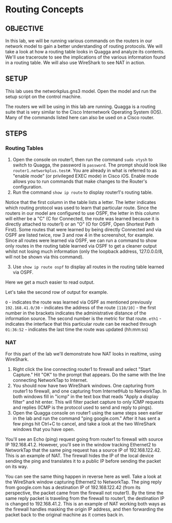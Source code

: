 # Routing Concepts

## OBJECTIVE

In this lab, we will be running various commands on the routers in our network model to gain a better understanding of routing protocols. We will take a look at how a routing table looks in Quagga and analyze its contents. We'll use traceroute to see the implications of the various information found in a routing table. We will also use WireShark to see NAT in action.

## SETUP

This lab uses the networkplus.gns3 model. Open the model and run the setup script on the control machine.

The routers we will be using in this lab are running. Quagga is a routing suite that is very similar to the Cisco Internetwork Operating System (IOS). Many of the commands listed here can also be used on a Cisco router.

## STEPS

### Routing Tables

1.  Open the console on router1, then run the command `sudo vtysh` to switch to Quagga, the password is `password`. The prompt should look like `router1.networkplus.test#`. You are already in what is referred to as "enable mode" (or privileged EXEC mode) in Cisco iOS. Enable mode allows you to run commands that make changes to the Router's configuration.
2. Run the command `show ip route` to display router1's routing table.

Notice that the first column in the table lists a letter. The letter indicates which routing protocol was used to learn that particular route. Since the routers in our model are configured to use OSPF, the letter in this column will either be a "C" (C for Connected, the route was learned because it is directly attached to router1) or an "O" (O for OSPF, Open Shortest Path First). Some routes that were learned by being directly Connected and via OSPF are listed twice, row 3 and row 4 in the screenshot, for example. Since all routes were learned via OSPF, we can run a command to show only routes in the routing table learned via OSPF to get a cleaner output whilst not losing much information (only the loopback address, 127.0.0.0/8, will not be shown via this command).

3. Use `show ip route ospf` to display all routes in the routing table learned via OSPF.

Here we get a much easier to read output. 

Let's take the second row of output for example.

`O` - indicates the route was learned via OSPF as mentioned previously
`192.168.41.0/30` - indicates the address of the route
`[110/10]` - the first number in the brackets indicates the administrative distance of the information source. The second number is the metric for that route.
`eth1` - indicates the interface that this particular route can be reached through
`01:36:52` - indicates the last time the route was updated (hh:mm:ss)


### NAT

For this part of the lab we'll demonstrate how NAT looks in realtime, using WireShark.

1. Right click the line connecting router1 to firewall and select "Start Capture." Hit "OK" to the prompt that appears. Do the same with the line connecting NetworkTap to Internet.
2. You should now have two WireShark windows. One capturing from router1 to firewall, and one capturing from InternetHub to NetworkTap. In both windows fill in "icmp" in the text box that reads "Apply a display filter" and hit enter. This will filter packet capture to only ICMP requests and replies (ICMP is the protocol used to send and reply to pings).
3. Open the Quagga console on router1 using the same steps seen earlier in the lab and run the command "ping google.com." After it has sent a few pings hit Ctrl+C to cancel, and take a look at the two WireShark windows that you have open.

You'll see an Echo (ping) request going from router1 to firewall with source IP 192.168.41.2. However, you'll see in the window tracking Ethernet2 to NetworkTap that the same ping request has a source IP of 192.168.122.42. This is an example of NAT. The firewall hides the IP of the local device sending the ping and translates it to a public IP before sending the packet on its way. 

You can see the same thing happen in reverse here as well. Take a look at the WireShark window capturing Ethernet2 to NetworkTap. The ping reply from google.com has a destination IP of 192.168.122.42 (from its perspective, the packet came from the firewall not router1). By the time the same reply packet is traveling from the firewall to router1, the destination IP is changed to 192.168.41.2. This is an example of NAT working both ways as the firewall handles masking the origin IP address, and then forwarding the packet back to the original machine as it comes back in.  

